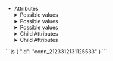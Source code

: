 <IntersectingHeader id="tag/Connection" title="Connection" />
<div class="row section">
    <div class="col col--6">
    </div>
    <div class="col col--6">
        <Endpoints tag="Connection" />
    </div>
</div>
<IntersectingHeader id="tag/Connection/object" title="The Connection Object" subheading="true" classList="ApiCategoryList" />
<div class="row section">
    <div class="col col--6">
        <ul className="ApiReference-Parameters">
            <li className="ApiReference-Parameter header">Attributes</li>
            <Parameter attrKey="id" type="string" description="Unique ID of the Connection" />
            <Parameter attrKey="organization_id" type="string" description="Organization ID to which this connection belongs to." />
            <Parameter attrKey="provider" type="enum" description="">
                <details>
                    <summary>Possible values</summary>
                    <Parameter attrKey="OKTA" />
                    <Parameter attrKey="GOOGLE" />
                    <Parameter attrKey="MICROSOFT_AD" />
                    <Parameter attrKey="AUTH0" />
                    <Parameter attrKey="ONELOGIN" />
                    <Parameter attrKey="PING_IDENTITY" />
                    <Parameter attrKey="JUMPCLOUD" />
                    <Parameter attrKey="CUSTOM" />
                </details>
            </Parameter>
            <Parameter attrKey="status" type="enum" description="">
                <details>
                    <summary>Possible values</summary>
                    <Parameter attrKey="DRAFT" />
                    <Parameter attrKey="IN_PROGRESS" />
                    <Parameter attrKey="COMPLETED" />
                </details>
            </Parameter>
            <Parameter attrKey="enabled" type="boolean" description="" />
            <Parameter attrKey="type" type="enum" description="">
                <details>
                    <summary>Possible values</summary>
                    <Parameter attrKey="OIDC" />
                    <Parameter attrKey="SAML" />
                </details>
            </Parameter>
            <Parameter attrKey="saml_config" type="object" description="">
                <details>
                    <summary>Child Attributes</summary>
                    <Parameter attrKey="sp_entity_id" type="string" />
                    <Parameter attrKey="sp_assertion_url" type="string" />
                    <Parameter attrKey="sp_metadata_url" type="string" />
                    <Parameter attrKey="idp_entity_id" type="string" />
                    <Parameter attrKey="idp_sso_url" type="string" />
                    <Parameter attrKey="idp_metadata_url" type="string" />
                    <Parameter attrKey="idp_certificates" type="array object">
                        <details>
                            <summary>Child Attributes</summary>
                            <Parameter attrKey="certificate" type="string" />
                            <Parameter attrKey="expiry_time" type="string" />
                            <Parameter attrKey="issuer" type="string" />
                            <Parameter attrKey="create_time" type="string" />
                        </details>
                    </Parameter>
                    <Parameter attrKey="idp_sso_request_binding" type="enum" description="">
                        <details>
                            <summary>Possible values</summary>
                            <Parameter attrKey="POST" />
                            <Parameter attrKey="REDIRECT" />
                        </details>
                    </Parameter>
                    <Parameter attrKey="idp_slo_url" type="string" description="" />
                    <Parameter attrKey="idp_slo_request_binding" type="enum" description="">
                        <details>
                            <summary>Possible values</summary>
                            <Parameter attrKey="POST" />
                            <Parameter attrKey="REDIRECT" />
                        </details>
                    </Parameter>
                    <Parameter attrKey="saml_signing_option" type="enum" description="">
                        <details>
                            <summary>Possible values</summary>
                            <Parameter attrKey="NO_SIGNING" />
                            <Parameter attrKey="SAML_ONLY_RESPONSE_SIGNING" />
                            <Parameter attrKey="SAML_ONLY_ASSERTION_SIGNING" />
                            <Parameter attrKey="SAML_RESPONSE_ASSERTION_SIGNING" />
                        </details>
                    </Parameter>
                    <Parameter attrKey="assertion_encrypted" type="boolean" description="" />
                    <Parameter attrKey="want_request_signed" type="boolean" description="" />
                </details>
            </Parameter>
            <Parameter attrKey="oidc_config" type="object" description="">
                <details>
                    <summary>Child Attributes</summary>
                    <Parameter attrKey="authorize_uri" type="string" description="" />
                    <Parameter attrKey="token_uri" type="string" description="" />
                    <Parameter attrKey="discovery_endpoint" type="string" description="" />
                    <Parameter attrKey="user_info_uri" type="string" description="" />
                    <Parameter attrKey="jwks_uri" type="string" description="" />
                    <Parameter attrKey="issuer" type="string" description="" />
                    <Parameter attrKey="redirect_uri" type="string" description="" />
                    <Parameter attrKey="client_id" type="string" description="" />
                    <Parameter attrKey="client_secret" type="string" description="" />
                    <Parameter attrKey="scopes" type="string" description="" />
                    <Parameter attrKey="pkce_enabled" type="boolean" description="" />
                    <Parameter attrKey="token_auth_type" type="string" description="" />
                </details>
            </Parameter>
            <Parameter attrKey="create_time" type="string" description="Timestamp at which this organization record was created in ISO 8601 format" />
            <Parameter attrKey="update_time" type="string" description="Timestamp at which this organization record was last updated in ISO 8601 format" />
        </ul>
    </div>
    <div class="col col--6">
        <div class="scalar-card-sticky">
            <CodeWithHeader title="Connection Object">
                ```js
                {
                    "id": "conn_2123312131125533"
                }
                ```
            </CodeWithHeader>
        </div>
    </div>
</div>
<APIEndpoint tag="Connection" method="get" endpoint="/api/v1/connections" />
<APIEndpoint tag="Connection" method="get" endpoint="/api/v1/organizations/{organization_id}/connections/{id}" />
<APIEndpoint tag="Connection" method="patch" endpoint="/api/v1/organizations/{organization_id}/connections/{id}:disable" />
<APIEndpoint tag="Connection" method="patch" endpoint="/api/v1/organizations/{organization_id}/connections/{id}:enable" />
